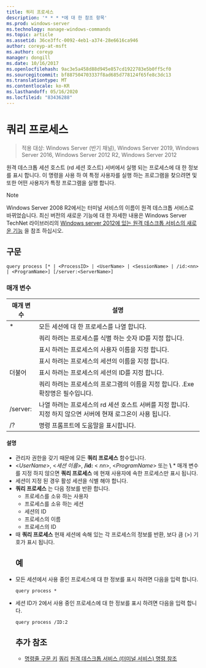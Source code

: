 ```yaml
---
title: 쿼리 프로세스
description: '* * * *에 대 한 참조 항목'
ms.prod: windows-server
ms.technology: manage-windows-commands
ms.topic: article
ms.assetid: 36ce3ffc-0092-4eb1-a374-28e6616ca946
author: coreyp-at-msft
ms.author: coreyp
manager: dongill
ms.date: 10/16/2017
ms.openlocfilehash: 9ac3e5a458d88d945e857cd1922783e5b0ff5cf0
ms.sourcegitcommit: bf887504703337f8ad685d778124f65fe8c3dc13
ms.translationtype: MT
ms.contentlocale: ko-KR
ms.lasthandoff: 05/16/2020
ms.locfileid: "83436288"
---
```

# <a name="query-process"></a>쿼리 프로세스

> 적용 대상: Windows Server (반기 채널), Windows Server 2019, Windows Server 2016, Windows Server 2012 R2, Windows Server 2012

원격 데스크톱 세션 호스트 (rd 세션 호스트) 서버에서 실행 되는 프로세스에 대 한 정보를 표시 합니다.
이 명령을 사용 하 여 특정 사용자를 실행 하는 프로그램을 찾으려면 및 또한 어떤 사용자가 특정 프로그램을 실행 합니다.

> [!NOTE]
> Windows Server 2008 R2에서는 터미널 서비스의 이름이 원격 데스크톱 서비스로 바뀌었습니다. 최신 버전의 새로운 기능에 대 한 자세한 내용은 Windows Server TechNet 라이브러리의 [Windows server 2012에 있는 원격 데스크톱 서비스의 새로운 기능](https://technet.microsoft.com/library/hh831527) 을 참조 하십시오.
> ## <a name="syntax"></a>구문
> ```
> query process [* | <ProcessID> | <UserName> | <SessionName> | /id:<nn> | <ProgramName>] [/server:<ServerName>]
> ```
> ### <a name="parameters"></a>매개 변수
>
> |      매개 변수       |                                                                 설명                                                                  |
> |----------------------|----------------------------------------------------------------------------------------------------------------------------------------------|
> |          \*          |                                                    모든 세션에 대 한 프로세스를 나열 합니다.                                                     |
> |     <ProcessID>      |                                   쿼리 하려는 프로세스를 식별 하는 숫자 ID를 지정 합니다.                                   |
> |      <UserName>      |                                       표시 하려는 프로세스의 사용자 이름을 지정 합니다.                                       |
> |    <SessionName>     |                                     표시 하려는 프로세스의 세션의 이름을 지정 합니다.                                      |
> |       더불어<nn>       |                                      표시 하려는 프로세스의 세션의 ID를 지정 합니다.                                       |
> |    <ProgramName>     |                     쿼리 하려는 프로세스의 프로그램의 이름을 지정 합니다. .Exe 확장명은 필수입니다.                     |
> | /server:<ServerName> | 나열 하려는 프로세스의 rd 세션 호스트 서버를 지정 합니다. 지정 하지 않으면 서버에 현재 로그온이 사용 됩니다. |
> |          /?          |                                                     명령 프롬프트에 도움말을 표시합니다.                                                     |
>
>#### <a name="remarks"></a>설명
> - 관리자 권한을 갖기 때문에 모든 **쿼리 프로세스** 함수입니다.
> - <*UserName*>, <*세션 이름*>, **/id:** < *nn*>, <*ProgramName*> 또는 **\\** * 매개 변수를 지정 하지 않으면 **쿼리 프로세스** 에 현재 사용자에 속한 프로세스만 표시 됩니다.
> - 세션이 지정 된 경우 활성 세션을 식별 해야 합니다.
> - **쿼리 프로세스** 는 다음 정보를 반환 합니다.
>   -   프로세스를 소유 하는 사용자
>   -   프로세스를 소유 하는 세션
>   -   세션의 ID
>   -   프로세스의 이름
>   -   프로세스의 ID
> - 때 **쿼리 프로세스** 현재 세션에 속해 있는 각 프로세스의 정보를 반환, 보다 큼 (>) 기호가 표시 됩니다.
>   ## <a name="examples"></a>예
> - 모든 세션에서 사용 중인 프로세스에 대 한 정보를 표시 하려면 다음을 입력 합니다.
>   ```
>   query process *
>   ```
> - 세션 ID가 2에서 사용 중인 프로세스에 대 한 정보를 표시 하려면 다음을 입력 합니다.
>   ```
>   query process /ID:2
>   ```
>   ## <a name="additional-references"></a>추가 참조
>   - [명령줄 구문 키](command-line-syntax-key.md) 
>    [쿼리](query.md) 
>    [원격 데스크톱 서비스 (터미널 서비스) 명령 참조](remote-desktop-services-terminal-services-command-reference.md)

